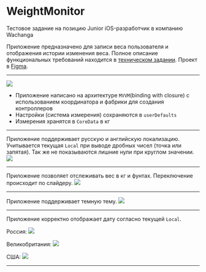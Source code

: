 # WeightMonitor

 Тестовое задание на позицию Junior iOS-разработчик в компанию Wachanga

Приложение предназначено для записи веса пользователя и отображения истории изменения веса.
Полное описание функциональных требований находится в [техническом задании](https://sashenka.notion.site/1ca42b7648804044b85ddfdb9d7df300). Проект в [Figma](https://www.figma.com/file/daYcQEb497IYb8fVBiR951/Weight-Monitor-test-task?node-id=0-1&t=jmLZfad4pWV3SPtU-0).

---
![](https://ibb.co/0QRt9rs)


 - Приложение написано на архитектуре `MVVM`(binding with closure) с использованием координатора и фабрики для создания контроллеров
 - Настройки (система измерения) сохраняются в `userDefaults`
 - Измерения хранятся в `CoreData` в кг

---
Приложение поддерживает русскую и английскую локализацию. Учитывается текущая `Local` при выводе дробных чисел (точка или запятая). Так же не показываются лишние нули при круглом значении.
![](https://ibb.co/ryCN8cy)

---
Приложение позволяет отслеживать вес в кг и фунтах. Переключение происходит по слайдеру.
![](https://ibb.co/VV5BW5k)

---
Приложение поддерживает темную тему.
![](https://ibb.co/Xz4mcSc)

---
Приложение корректно отображает дату согласно текущей `Local`.

Россия:
![](https://ibb.co/StVBcHv)

Великобритания:
![](https://ibb.co/q1KFDwF)

США:
![](https://ibb.co/VNLmQ6z)

---
